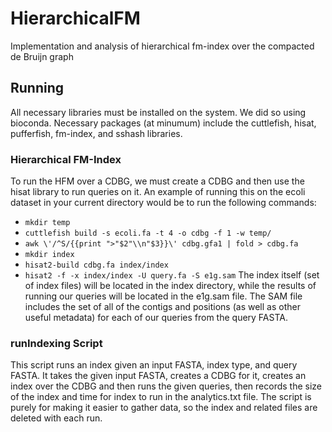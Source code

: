 # HierarchicalFM
Implementation and analysis of hierarchical fm-index over the compacted de Bruijn graph

## Running

All necessary libraries must be installed on the system. We did so using bioconda. Necessary packages (at minumum) include the cuttlefish, hisat, pufferfish, fm-index, and sshash libraries. 

### Hierarchical FM-Index
To run the HFM over a CDBG, we must create a CDBG and then use the hisat library to run queries on it. An example of running this on the ecoli dataset in your current directory would be to run the following commands:
- `mkdir temp`
- `cuttlefish build -s ecoli.fa -t 4 -o cdbg -f 1 -w temp/`
- `awk \'/^S/{{print ">"$2"\\n"$3}}\' cdbg.gfa1 | fold > cdbg.fa`
- `mkdir index`
- `hisat2-build cdbg.fa index/index`
- `hisat2 -f -x index/index -U query.fa -S e1g.sam`
The index itself (set of index files) will be located in the index directory, while the results of running our queries will be located in the e1g.sam file. The SAM file includes the set of all of the contigs and positions (as well as other useful metadata) for each of our queries from the query FASTA.

### runIndexing Script
This script runs an index given an input FASTA, index type, and query FASTA. It takes the given input FASTA, creates a CDBG for it, creates an index over the CDBG and then runs the given queries, then records the size of the index and time for index to run in the analytics.txt file. The script is purely for making it easier to gather data, so the index and related files are deleted with each run.
